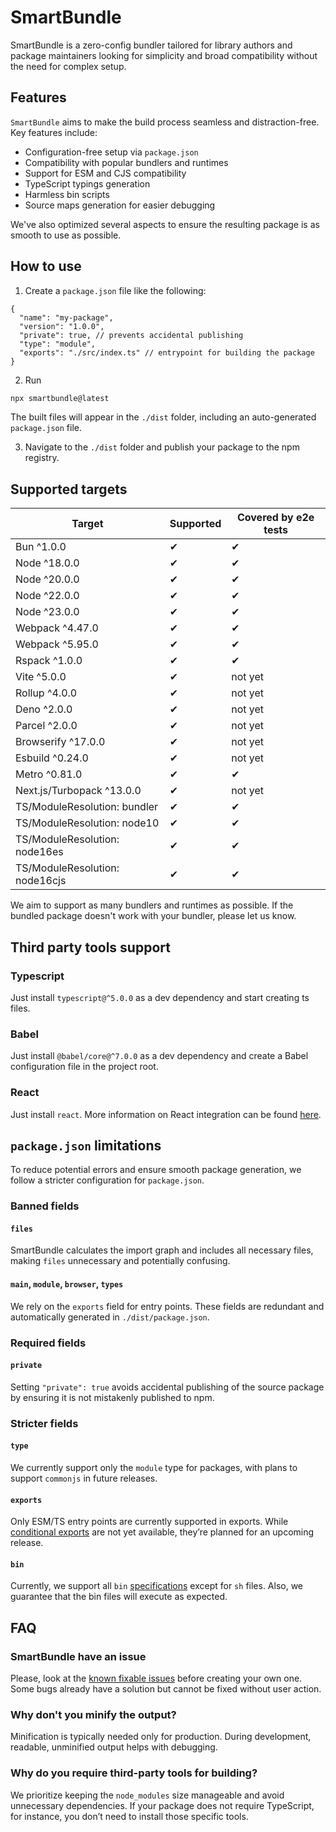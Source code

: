 # SmartBundle
SmartBundle is a zero-config bundler tailored for library authors and package maintainers looking for simplicity and broad compatibility without the need for complex setup.

## Features
`SmartBundle` aims to make the build process seamless and distraction-free. Key features include:
- Configuration-free setup via `package.json`
- Compatibility with popular bundlers and runtimes
- Support for ESM and CJS compatibility
- TypeScript typings generation
- Harmless bin scripts
- Source maps generation for easier debugging

We've also optimized several aspects to ensure the resulting package is as smooth to use as possible.

## How to use
1) Create a `package.json` file like the following:
```json5
{
  "name": "my-package",
  "version": "1.0.0",
  "private": true, // prevents accidental publishing
  "type": "module",
  "exports": "./src/index.ts" // entrypoint for building the package
}
```
2) Run
```bash
npx smartbundle@latest
```
The built files will appear in the `./dist` folder, including an auto-generated `package.json` file.

3) Navigate to the `./dist` folder and publish your package to the npm registry.

## Supported targets
| Target                         | Supported | Covered by e2e tests |
|--------------------------------|-----------|----------------------|
| Bun ^1.0.0                     | ✔         | ✔                    |
| Node ^18.0.0                   | ✔         | ✔                    |
| Node ^20.0.0                   | ✔         | ✔                    |
| Node ^22.0.0                   | ✔         | ✔                    |
| Node ^23.0.0                   | ✔         | ✔                    |
| Webpack ^4.47.0                | ✔         | ✔                    |
| Webpack ^5.95.0                | ✔         | ✔                    |
| Rspack ^1.0.0                  | ✔         | ✔                    |
| Vite ^5.0.0                    | ✔         | not yet              |
| Rollup ^4.0.0                  | ✔         | not yet              |
| Deno ^2.0.0                    | ✔         | not yet              |
| Parcel ^2.0.0                  | ✔         | not yet              |
| Browserify ^17.0.0             | ✔         | not yet              |
| Esbuild ^0.24.0                | ✔         | not yet              |
| Metro ^0.81.0                  | ✔         | ✔                    |
| Next.js/Turbopack ^13.0.0      | ✔         | not yet              |
| TS/ModuleResolution: bundler   | ✔         | ✔                    |
| TS/ModuleResolution: node10    | ✔         | ✔                    |
| TS/ModuleResolution: node16es  | ✔         | ✔                    |
| TS/ModuleResolution: node16cjs | ✔         | ✔                    |

We aim to support as many bundlers and runtimes as possible. If the bundled package doesn't work with your bundler, please let us know.

## Third party tools support
### Typescript
Just install `typescript@^5.0.0` as a dev dependency and start creating ts files.

### Babel
Just install `@babel/core@^7.0.0` as a dev dependency and create a Babel configuration file in the project root.

### React
Just install `react`. More information on React integration can be found [here](./docs/react.md).

## `package.json` limitations
To reduce potential errors and ensure smooth package generation, we follow a stricter configuration for `package.json`.

### Banned fields
#### `files`
SmartBundle calculates the import graph and includes all necessary files, making `files` unnecessary and potentially confusing.
#### `main`, `module`, `browser`, `types`
We rely on the `exports` field for entry points. These fields are redundant and automatically generated in `./dist/package.json`.

### Required fields
#### `private`
Setting `"private": true` avoids accidental publishing of the source package by ensuring it is not mistakenly published to npm.

### Stricter fields
#### `type`
We currently support only the `module` type for packages, with plans to support `commonjs` in future releases.
#### `exports`
Only ESM/TS entry points are currently supported in exports. While [conditional exports](https://nodejs.org/api/packages.html#conditional-exports) are not yet available, they’re planned for an upcoming release.
#### `bin`
Currently, we support all `bin` [specifications](https://docs.npmjs.com/cli/v10/configuring-npm/package-json#bin) except for `sh` files. Also, we guarantee that the bin files will execute as expected.

## FAQ
### SmartBundle have an issue
Please, look at the [known fixable issues](./docs/issues.md) before creating your own one. Some bugs already have a solution but cannot be fixed without user action.

### Why don't you minify the output?
Minification is typically needed only for production. During development, readable, unminified output helps with debugging.

### Why do you require third-party tools for building?
We prioritize keeping the `node_modules` size manageable and avoid unnecessary dependencies. If your package does not require TypeScript, for instance, you don’t need to install those specific tools.
